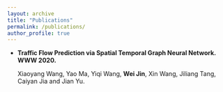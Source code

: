 ```yaml
---
layout: archive
title: "Publications"
permalink: /publications/
author_profile: true
---
```


* **Traffic Flow Prediction via Spatial Temporal Graph Neural Network. WWW 2020.**
  
  Xiaoyang Wang, Yao Ma, Yiqi Wang, **Wei Jin**, Xin Wang, Jiliang Tang, Caiyan Jia and Jian Yu. 


<!--
{% if author.googlescholar %}
  You can also find my articles on <u><a href="{{author.googlescholar}}">my Google Scholar profile</a>.</u>
{% endif %}

{% include base_path %}

{% for post in site.publications reversed %}
  {% include archive-single.html %}
{% endfor %}
-->
